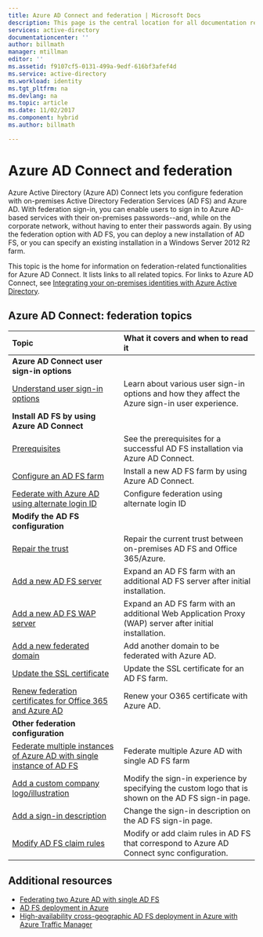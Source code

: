 ```yaml
---
title: Azure AD Connect and federation | Microsoft Docs
description: This page is the central location for all documentation regarding AD FS operations that use Azure AD Connect.
services: active-directory
documentationcenter: ''
author: billmath
manager: mtillman
editor: ''
ms.assetid: f9107cf5-0131-499a-9edf-616bf3afef4d
ms.service: active-directory
ms.workload: identity
ms.tgt_pltfrm: na
ms.devlang: na
ms.topic: article
ms.date: 11/02/2017
ms.component: hybrid
ms.author: billmath

---
```

# Azure AD Connect and federation
Azure Active Directory (Azure AD) Connect lets you configure federation with on-premises Active Directory Federation Services (AD FS) and Azure AD. With federation sign-in, you can enable users to sign in to Azure AD-based services with their on-premises passwords--and, while on the corporate network, without having to enter their passwords again. By using the federation option with AD FS, you can deploy a new installation of AD FS, or you can specify an existing installation in a Windows Server 2012 R2 farm.

This topic is the home for information on federation-related functionalities for Azure AD Connect. It lists links to all related topics. For links to Azure AD Connect, see [Integrating your on-premises identities with Azure Active Directory](whatis-hybrid-identity.md).

## Azure AD Connect: federation topics
| Topic | What it covers and when to read it |
|:--- |:--- |
| **Azure AD Connect user sign-in options** | |
| [Understand user sign-in options](plan-connect-user-signin.md) |Learn about various user sign-in options and how they affect the Azure sign-in user experience. |
| **Install AD FS by using Azure AD Connect** | |
| [Prerequisites](how-to-connect-install-custom.md#ad-fs-configuration-pre-requisites) |See the prerequisites for a successful AD FS installation via Azure AD Connect. |
| [Configure an AD FS farm](how-to-connect-install-custom.md#configuring-federation-with-ad-fs) |Install a new AD FS farm by using Azure AD Connect. |
| [Federate with Azure AD using alternate login ID ](how-to-connect-fed-management.md#alternateid) | Configure federation using alternate login ID  |
| **Modify the AD FS configuration** | |
| [Repair the trust](how-to-connect-fed-management.md#repairthetrust) |Repair the current trust between on-premises AD FS and Office 365/Azure. |
| [Add a new AD FS server](how-to-connect-fed-management.md#addadfsserver) |Expand an AD FS farm with an additional AD FS server after initial installation. |
| [Add a new AD FS WAP server](how-to-connect-fed-management.md#addwapserver) |Expand an AD FS farm with an additional Web Application Proxy (WAP) server after initial installation. |
| [Add a new federated domain](how-to-connect-fed-management.md#addfeddomain) |Add another domain to be federated with Azure AD. |
| [Update the SSL certificate](how-to-connect-fed-ssl-update.md)| Update the SSL certificate for an AD FS farm. |
| [Renew federation certificates for Office 365 and Azure AD](how-to-connect-fed-o365-certs.md)|Renew your O365 certificate with Azure AD.|
| **Other federation configuration** | |
| [Federate multiple instances of Azure AD with single instance of AD FS](how-to-connect-fed-single-adfs-multitenant-federation.md) | Federate multiple Azure AD with single AD FS farm| 
| [Add a custom company logo/illustration](how-to-connect-fed-management.md#customlogo) |Modify the sign-in experience by specifying the custom logo that is shown on the AD FS sign-in page. |
| [Add a sign-in description](how-to-connect-fed-management.md#addsignindescription) |Change the sign-in description on the AD FS sign-in page. |
| [Modify AD FS claim rules](how-to-connect-fed-management.md#modclaims) |Modify or add claim rules in AD FS that correspond to Azure AD Connect sync configuration. |


## Additional resources
* [Federating two Azure AD with single AD FS](how-to-connect-fed-single-adfs-multitenant-federation.md)
* [AD FS deployment in Azure](how-to-connect-fed-azure-adfs.md)
* [High-availability cross-geographic AD FS deployment in Azure with Azure Traffic Manager](../active-directory-adfs-in-azure-with-azure-traffic-manager.md)
